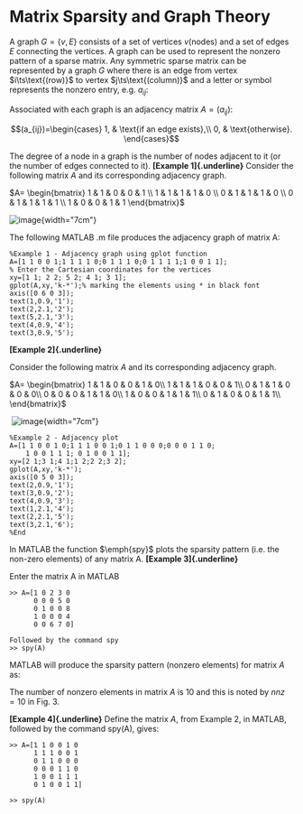 # Matrix Sparsity and Graph Theory

A graph $G = \{v,E\}$ consists of a set of vertices $v\text{(nodes)}$
and a set of edges $E$ connecting the vertices. A graph can be used to
represent the nonzero pattern of a sparse matrix. Any symmetric sparse
matrix can be represented by a graph $G$ where there is an edge from
vertex $i\ts\text{(row)}$ to vertex $j\ts\text{(column)}$ and a letter
or symbol represents the nonzero entry, e.g. $a_{ij}$:

Associated with each graph is an adjacency matrix $A = (a_{ij})$:

$$(a_{ij})=\begin{cases}
        1, & \text{if an edge exists},\\
        0, & \text{otherwise}.
    \end{cases}$$

The degree of a node in a graph is the number of nodes adjacent to it
(or the number of edges connected to it). **[Example 1]{.underline}**
Consider the following matrix $A$ and its corresponding adjacency graph.

$A=
    \begin{bmatrix}
      1 & 1 & 0 & 0 & 1 \\
      1 & 1 & 1 & 1 & 0 \\
      0 & 1 & 1 & 1 & 0 \\
      0 & 1 & 1 & 1 & 1 \\
      1 & 0 & 0 & 1 & 1
    \end{bmatrix}$

![image](main/07/extex_1.tikz){width="7cm"}

The following MATLAB .m file produces the adjacency graph of matrix A:

    %Example 1 - Adjacency graph using gplot function
    A=[1 1 0 0 1;1 1 1 1 0;0 1 1 1 0;0 1 1 1 1;1 0 0 1 1];
    % Enter the Cartesian coordinates for the vertices
    xy=[1 1; 2 2; 5 2; 4 1; 3 1];
    gplot(A,xy,'k-*');% marking the elements using * in black font
    axis([0 6 0 3]);
    text(1,0.9,'1');
    text(2,2.1,'2');
    text(5,2.1,'3');
    text(4,0.9,'4');
    text(3,0.9,'5');        

**[Example 2]{.underline}**

Consider the following matrix $A$ and its corresponding adjacency graph.

$A=
    \begin{bmatrix}
      1 & 1 & 0 & 0 & 1 & 0\\
      1 & 1 & 1 & 0 & 0 & 1\\
      0 & 1 & 1 & 0 & 0 & 0\\
      0 & 0 & 0 & 1 & 1 & 0\\
      1 & 0 & 0 & 1 & 1 & 1\\
      0 & 1 & 0 & 0 & 1 & 1\\
    \end{bmatrix}$

 ![image](main/07/extex_2.tikz){width="7cm"}

    %Example 2 - Adjacency plot
    A=[1 1 0 0 1 0;1 1 1 0 0 1;0 1 1 0 0 0;0 0 0 1 1 0;
        1 0 0 1 1 1; 0 1 0 0 1 1];
    xy=[2 1;3 1;4 1;1 2;2 2;3 2];
    gplot(A,xy,'k-*');
    axis([0 5 0 3]);
    text(2,0.9,'1');
    text(3,0.9,'2');
    text(4,0.9,'3');
    text(1,2.1,'4');
    text(2,2.1,'5');
    text(3,2.1,'6');
    %End                                            

In MATLAB the function $\emph{spy}$ plots the sparsity pattern (i.e. the
non-zero elements) of any matrix A. **[Example 3]{.underline}**

Enter the matrix A in MATLAB

    >> A=[1 0 2 3 0
          0 0 0 5 0
          0 1 0 0 8
          1 0 0 0 4
          0 0 6 7 0]

    Followed by the command spy
    >> spy(A)

MATLAB will produce the sparsity pattern (nonzero elements) for matrix
$A$ as:

The number of nonzero elements in matrix $A$ is $10$ and this is noted
by $nnz=10$ in Fig. 3.

**[Example 4]{.underline}** Define the matrix $A$, from Example 2, in
MATLAB, followed by the command spy(A), gives:

    >> A=[1 1 0 0 1 0
          1 1 1 0 0 1
          0 1 1 0 0 0
          0 0 0 1 1 0
          1 0 0 1 1 1
          0 1 0 0 1 1]

    >> spy(A)
